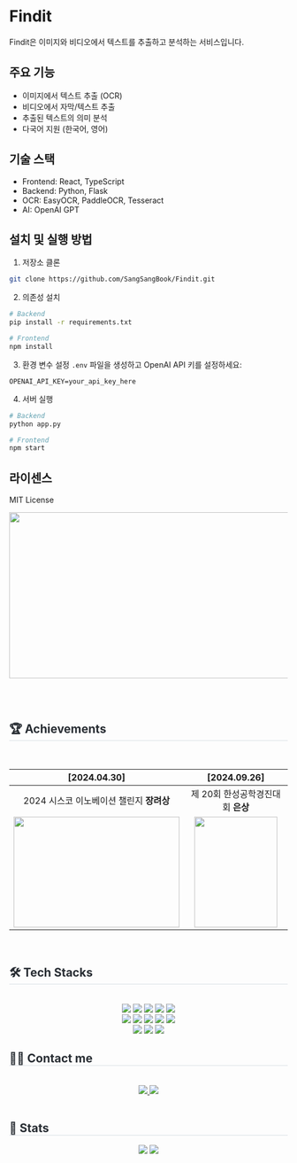 # Findit

Findit은 이미지와 비디오에서 텍스트를 추출하고 분석하는 서비스입니다.

## 주요 기능

- 이미지에서 텍스트 추출 (OCR)
- 비디오에서 자막/텍스트 추출
- 추출된 텍스트의 의미 분석
- 다국어 지원 (한국어, 영어)

## 기술 스택

- Frontend: React, TypeScript
- Backend: Python, Flask
- OCR: EasyOCR, PaddleOCR, Tesseract
- AI: OpenAI GPT

## 설치 및 실행 방법

1. 저장소 클론
```bash
git clone https://github.com/SangSangBook/Findit.git
```

2. 의존성 설치
```bash
# Backend
pip install -r requirements.txt

# Frontend
npm install
```

3. 환경 변수 설정
`.env` 파일을 생성하고 OpenAI API 키를 설정하세요:
```
OPENAI_API_KEY=your_api_key_here
```

4. 서버 실행
```bash
# Backend
python app.py

# Frontend
npm start
```

## 라이센스

MIT License

<a href="https://github.com/devxb/gitanimals">
  <img src="https://render.gitanimals.org/farms/niroey" width="600" height="300" />
</a>

<br> <br>
<h2 style="border-bottom: 1px solid #d8dee4; color: #282d33;">🏆 Achievements </h2> <br> 

| [2024.04.30]  | [2024.09.26]  |
|:-:|:-:|
| 2024 시스코 이노베이션 챌린지 **장려상**  | 제 20회 한성공학경진대회 **은상**  |
| <img src="https://github.com/user-attachments/assets/4c9e2fc5-1586-4362-bf62-af4536882f3f" width="300px" height="200px"> | <img src="https://github.com/user-attachments/assets/29691818-45ea-42f1-b5a1-ae8132c3289c" width="150px" height="200px">  |


<div style="text-align: left;">
    <br> 
    <div align="center"> 
</div>
    <div style="text-align: left;">
    <h2 style="border-bottom: 1px solid #d8dee4; color: #282d33;"> 🛠️ Tech Stacks </h2> <br> 
    <div  align= "center"> <img src="https://img.shields.io/badge/Android-3DDC84?style=for-the-badge&logo=Android&logoColor=white">
          <img src="https://img.shields.io/badge/Apache Tomcat-F8DC75?style=for-the-badge&logo=Apache Tomcat&logoColor=white">
          <img src="https://img.shields.io/badge/C-A8B9CC?style=for-the-badge&logo=C&logoColor=white">
          <img src="https://img.shields.io/badge/Figma-F24E1E?style=for-the-badge&logo=Figma&logoColor=white">
          <img src="https://img.shields.io/badge/Flutter-02569B?style=for-the-badge&logo=Flutter&logoColor=white">
          <br/><img src="https://img.shields.io/badge/Flask-000000?style=for-the-badge&logo=Flask&logoColor=white">
          <img src="https://img.shields.io/badge/HTML5-E34F26?style=for-the-badge&logo=HTML5&logoColor=white">
          <img src="https://img.shields.io/badge/Javascript-F7DF1E?style=for-the-badge&logo=Javascript&logoColor=white">
          <img src="https://img.shields.io/badge/CSS3-1572B6?style=for-the-badge&logo=CSS3&logoColor=white">
          <img src="https://img.shields.io/badge/Linux-FCC624?style=for-the-badge&logo=Linux&logoColor=white">
          <br/><img src="https://img.shields.io/badge/MySQL-4479A1?style=for-the-badge&logo=MySQL&logoColor=white">
          <img src="https://img.shields.io/badge/Notion-000000?style=for-the-badge&logo=Notion&logoColor=white">
          <img src="https://img.shields.io/badge/Python-3776AB?style=for-the-badge&logo=Python&logoColor=white">
          </div>
    </div>
    <div style="text-align: left;">
    <h2 style="border-bottom: 1px solid #d8dee4; color: #282d33;"> 🧑‍💻 Contact me </h2> <br> 
    <div align= "center"> <a href=https://blog.naver.com/niroey> <img src="https://img.shields.io/badge/Naver-03C75A?style=for-the-badge&logo=Naver&logoColor=white&link=https://blog.naver.com/niroey"> </a>
         <a href=mailto:duflssla@gmail.com> <img src="https://img.shields.io/badge/Gmail-EA4335?style=for-the-badge&logo=Gmail&logoColor=white&link=mailto:duflssla@gmail.com"> </a>
          </div>  <br> 
    <div align= "center">  </div> 
    </div>
    <div style="text-align: left;"> 
    <h2 style="border-bottom: 1px solid #d8dee4; color: #282d33;"> 🏅 Stats </h2> <div align= "center"> <img src="https://github-readme-stats.vercel.app/api?username=niroey&bg_color=60,fff9e5,a69191&title_color=fafafa&text_color=fafafa"
         /> <img src="https://github-readme-stats.vercel.app/api/top-langs/?username=niroey&layout=compact&bg_color=60,fff9e5,a69191&title_color=fafafa&text_color=fafafa"
           /> </div> 
    </div>
